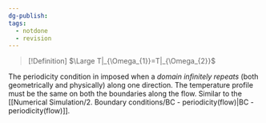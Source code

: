 ```yaml
---
dg-publish: 
tags:
  - notdone
  - revision
---
```

>[!Definition]
>$\Large T|_{\Omega_{1}}=T|_{\Omega_{2}}$

The periodicity condition in imposed when a *domain infinitely repeats* (both geometrically and physically) along one direction. The temperature profile must be the same on both the boundaries along the flow.
Similar to the [[Numerical Simulation/2. Boundary conditions/BC - periodicity(flow)|BC - periodicity(flow)]].
